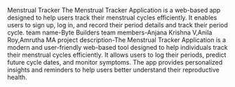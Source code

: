 Menstrual Tracker
The Menstrual Tracker Application is a web-based app designed to help users track their menstrual cycles efficiently. It enables users to sign up, log in, and record their period details and track their period cycle.
team name-Byte Builders
team members-Anjana Krishna V,Anila Roy,Amrutha MA
project description-The Menstrual Tracker Application is a modern and user-friendly web-based tool designed to help individuals track their menstrual cycles efficiently. It allows users to log their periods, predict future cycle dates, and monitor symptoms. The app provides personalized insights and reminders to help users better understand their reproductive health.








































